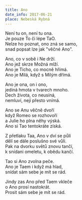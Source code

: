 ```yaml
---
title: Ano
date_info: 2017-06-21
place: Nebeská Rybná
---
```


Není tu on, není tu ona.  
Je pouze To či lépe TaO.  
Nelze ho poznat, ono zná se samo,  
snad popsat lze jak "věčné Ano".  

Ano, co v sobě i Ne drží.  
Ano jež skrze Možná mlží.  
Ano je Ticho, co mocně hřímá.  
Ano je Milá, když s Milým dřímá.  

Ano je ona, on i ono,  
jediná hmota v tvarech mnoho.  
Dech života, co neusíná,  
nemluví, nejí přesto vnímá.  

Ano se Anu věčně dvoří  
když Romeo se rozhovoří  
a Julie ho plna něhy výská.  
Ano si Tao tentokráte získá.  

Z přetlaku Taa, Ano v dví se půlí  
dělí se dále poslušno své vůli.  
Pak na dvorku světů znovu tančí,  
k snídani omeletu, k obědu kančí.  

Tao si Ano zvolna peče.  
Ano je Taem i když má hlad,  
snídat sám sebe je mít se rád.  

Jindy zas Ano před Taem vkleče  
o Ano prosí nastokrát.  
Prosit sám sebe je mít se rád.  
